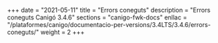 +++
date        = "2021-05-11"
title       = "Errors coneguts"
description = "Errors coneguts Canigó 3.4.6"
sections    = "canigo-fwk-docs"
enllac		= "/plataformes/canigo/documentacio-per-versions/3.4LTS/3.4.6/errors-coneguts/"
weight      = 2
+++
